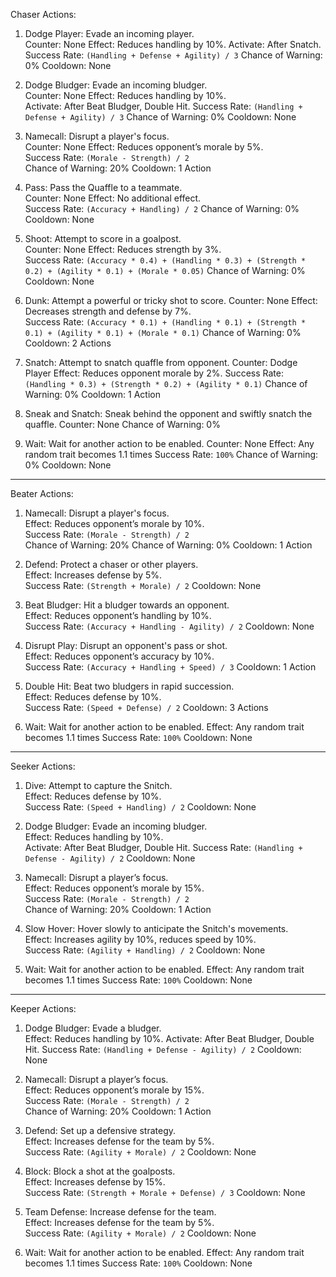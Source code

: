  Chaser Actions:
1. Dodge Player: Evade an incoming player.  
   Counter: None
   Effect: Reduces handling by 10%.
   Activate: After Snatch.
   Success Rate: `(Handling + Defense + Agility) / 3`
   Chance of Warning: 0%
   Cooldown: None

2. Dodge Bludger: Evade an incoming bludger.  
   Counter: None
   Effect: Reduces handling by 10%.  
   Activate: After Beat Bludger, Double Hit.
   Success Rate: `(Handling + Defense + Agility) / 3`
   Chance of Warning: 0%
   Cooldown: None

3. Namecall: Disrupt a player's focus.  
   Counter: None
   Effect: Reduces opponent’s morale by 5%.  
   Success Rate: `(Morale - Strength) / 2`  
   Chance of Warning: 20%
   Cooldown: 1 Action

4. Pass: Pass the Quaffle to a teammate.  
   Counter: None
   Effect: No additional effect.  
   Success Rate: `(Accuracy + Handling) / 2`
   Chance of Warning: 0%
   Cooldown: None

5. Shoot: Attempt to score in a goalpost.  
   Counter: None
   Effect: Reduces strength by 3%.  
   Success Rate: `(Accuracy * 0.4) + (Handling * 0.3) + (Strength * 0.2) + (Agility * 0.1) + (Morale * 0.05)`
   Chance of Warning: 0%
   Cooldown: None

6. Dunk: Attempt a powerful or tricky shot to score. 
   Counter: None 
   Effect: Decreases strength and defense by 7%.  
   Success Rate: `(Accuracy * 0.1) + (Handling * 0.1) + (Strength * 0.1) + (Agility * 0.1) + (Morale * 0.1)`
   Chance of Warning: 0%
   Cooldown: 2 Actions

7. Snatch: Attempt to snatch quaffle from opponent.
   Counter: Dodge Player
   Effect: Reduces opponent morale by 2%.
   Success Rate: `(Handling * 0.3) + (Strength * 0.2) + (Agility * 0.1)`
   Chance of Warning: 0%
   Cooldown: 1 Action

8. Sneak and Snatch: Sneak behind the opponent and swiftly snatch the quaffle.
   Counter: None
   Chance of Warning: 0%

8. Wait: Wait for another action to be enabled.
   Counter: None
   Effect: Any random trait becomes 1.1 times
   Success Rate: `100%`
   Chance of Warning: 0%
   Cooldown: None

---

 Beater Actions:

1. Namecall: Disrupt a player's focus.  
   Effect: Reduces opponent’s morale by 10%.  
   Success Rate: `(Morale - Strength) / 2`  
   Chance of Warning: 20%
   Chance of Warning: 0%
   Cooldown: 1 Action

2. Defend: Protect a chaser or other players.  
   Effect: Increases defense by 5%.  
   Success Rate: `(Strength + Morale) / 2`
   Cooldown: None

3. Beat Bludger: Hit a bludger towards an opponent.  
   Effect: Reduces opponent’s handling by 10%.  
   Success Rate: `(Accuracy + Handling - Agility) / 2`
   Cooldown: None

4. Disrupt Play: Disrupt an opponent's pass or shot.  
   Effect: Reduces opponent’s accuracy by 10%.  
   Success Rate: `(Accuracy + Handling + Speed) / 3`
   Cooldown: 1 Action

5. Double Hit: Beat two bludgers in rapid succession.  
   Effect: Reduces defense by 10%.  
   Success Rate: `(Speed + Defense) / 2`
   Cooldown: 3 Actions

6. Wait: Wait for another action to be enabled.
   Effect: Any random trait becomes 1.1 times
   Success Rate: `100%`
   Cooldown: None

---

 Seeker Actions:
1. Dive: Attempt to capture the Snitch.  
   Effect: Reduces defense by 10%.  
   Success Rate: `(Speed + Handling) / 2`
   Cooldown: None

2. Dodge Bludger: Evade an incoming bludger.  
   Effect: Reduces handling by 10%.    
   Activate: After Beat Bludger, Double Hit.
   Success Rate: `(Handling + Defense - Agility) / 2`
   Cooldown: None

3. Namecall: Disrupt a player’s focus.  
   Effect: Reduces opponent’s morale by 15%.  
   Success Rate: `(Morale - Strength) / 2`  
   Chance of Warning: 20%
   Cooldown: 1 Action

4. Slow Hover: Hover slowly to anticipate the Snitch's movements.  
   Effect: Increases agility by 10%, reduces speed by 10%.  
   Success Rate: `(Agility + Handling) / 2`
   Cooldown: None

5. Wait: Wait for another action to be enabled.
   Effect: Any random trait becomes 1.1 times
   Success Rate: `100%`
   Cooldown: None

---

 Keeper Actions:
1. Dodge Bludger: Evade a bludger.  
   Effect: Reduces handling by 10%. 
   Activate: After Beat Bludger, Double Hit.
   Success Rate: `(Handling + Defense - Agility) / 2`
   Cooldown: None

2. Namecall: Disrupt a player’s focus.  
   Effect: Reduces opponent’s morale by 15%.  
   Success Rate: `(Morale - Strength) / 2`  
   Chance of Warning: 20%
   Cooldown: 1 Action

3. Defend: Set up a defensive strategy.  
   Effect: Increases defense for the team by 5%.  
   Success Rate: `(Agility + Morale) / 2`
   Cooldown: None

4. Block: Block a shot at the goalposts.  
   Effect: Increases defense by 15%.  
   Success Rate: `(Strength + Morale + Defense) / 3`
   Cooldown: None

5. Team Defense: Increase defense for the team.  
   Effect: Increases defense for the team by 5%.  
   Success Rate: `(Agility + Morale) / 2`
   Cooldown: None

6. Wait: Wait for another action to be enabled.
   Effect: Any random trait becomes 1.1 times
   Success Rate: `100%`
   Cooldown: None